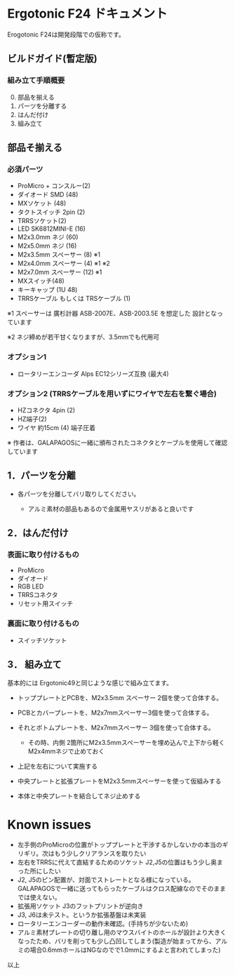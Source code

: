 # Ergotonic F24 ドキュメント

Erogotonic F24は開発段階での仮称です。


## ビルドガイド(暫定版)


### 組み立て手順概要
0. 部品を揃える
1. パーツを分離する
2. はんだ付け
3. 組み立て


## 部品そ揃える

### 必須パーツ
- ProMicro + コンスルー(2)
- ダイオード SMD (48)
- MXソケット   (48)
- タクトスイッチ 2pin (2)
- TRRSソケット(2)
- LED SK6812MINI-E  (16)
- M2x3.0mm ネジ (60)
- M2x5.0mm ネジ (16)
- M2x3.5mm スペーサー (8) ※1
- M2x4.0mm スペーサー (4) ※1 ※2
- M2x7.0mm スペーサー (12) ※1
- MXスイッチ(48)
- キーキャップ  (1U 48)
- TRRSケーブル もしくは TRSケーブル (1)

※1 スペーサーは 廣杉計器 ASB-2007E、ASB-2003.5E を想定した
設計となっています

※2 ネジ締めが若干甘くなりますが、3.5mmでも代用可

### オプション1 
 - ロータリーエンコーダ Alps EC12シリーズ互換 (最大4)

### オプション2 (TRRSケーブルを用いずにワイヤで左右を繋ぐ場合)
  - HZコネクタ 4pin (2)
  - HZ端子(2) 
  - ワイヤ 約15cm (4)  端子圧着

※ 作者は、GALAPAGOSに一緒に頒布されたコネクタとケーブルを使用して確認しています


## 1．パーツを分離
  
- 各パーツを分離してバリ取りしてください。

   - アルミ素材の部品もあるので金属用ヤスリがあると良いです

## 2．はんだ付け

### 表面に取り付けるもの
  - ProMicro
  - ダイオード
  - RGB LED
  - TRRSコネクタ
  - リセット用スイッチ

### 裏面に取り付けるもの
  - スイッチソケット

## 3． 組み立て

基本的には Ergotonic49と同じような感じで組み立てます。

- トッププレートとPCBを、M2x3.5mm スペーサー 2個を使って合体する。

- PCBとカバープレートを、M2x7mmスペーサー3個を使って合体する。

- それとボトムプレートを、M2x7mmスペーサー 3個を使って合体する。

  - その時、内側 2箇所にM2x3.5mmスペーサーを埋め込んで上下から軽くM2x4mmネジで止めておく

- 上記を左右について実施する

- 中央プレートと拡張プレートをM2x3.5mmスペーサーを使って仮組みする

- 本体と中央プレートを結合してネジ止めする



# Known issues

- 左手側のProMicroの位置がトッププレートと干渉するかしないかの本当のギリギリ。次はもう少しクリアランスを取りたい
- 左右をTRRSに代えて直結するためのソケット J2,J5の位置はもう少し奥まった所にしたい
- J2, J5のピン配置が、対面でストレートとなる様になっている。GALAPAGOSで一緒に送ってもらったケーブルはクロス配線なのでそのままでは使えない。
- 拡張用ソケット J3のフットプリントが逆向き
- J3, J6は未テスト。というか拡張基盤は未実装
- ロータリーエンコーダーの動作未確認。(手持ちが少ないため)
- アルミ素材プレートの切り離し用のマウスバイトのホールが設計より大きくなったため、バリを削っても少し凸凹してしまう(製造が始まってから、アルミの場合0.6mmホールはNGなのでで1.0mmにするよと言われてしまった)


以上
